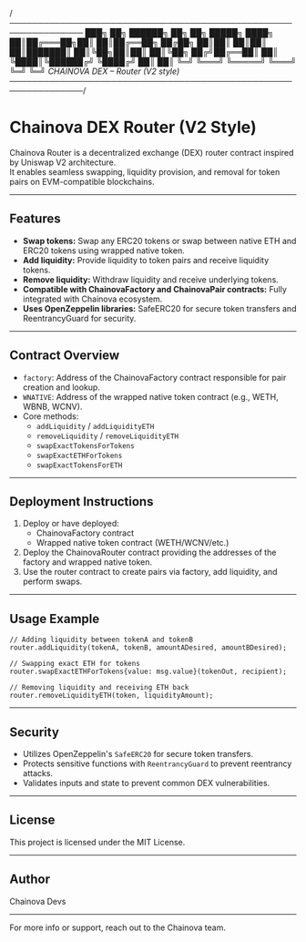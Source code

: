 /*───────────────────────────────────────────────────────────────
███╗   ██╗ ██████╗ ██╗   ██╗ █████╗ 
████╗  ██║██╔═══██╗██║   ██║██╔══██╗
██╔██╗ ██║██║   ██║██║   ██║███████║
██║╚██╗██║██║   ██║╚██╗ ██╔╝██╔══██║
██║ ╚████║╚██████╔╝ ╚████╔╝ ██║  ██║
╚═╝  ╚═══╝ ╚═════╝   ╚═══╝  ╚═╝  ╚═╝
           CHAINOVA DEX – Router (V2 style)
───────────────────────────────────────────────────────────────*/

# Chainova DEX Router (V2 Style)

Chainova Router is a decentralized exchange (DEX) router contract inspired by Uniswap V2 architecture.  
It enables seamless swapping, liquidity provision, and removal for token pairs on EVM-compatible blockchains.

---

## Features

- **Swap tokens:** Swap any ERC20 tokens or swap between native ETH and ERC20 tokens using wrapped native token.
- **Add liquidity:** Provide liquidity to token pairs and receive liquidity tokens.
- **Remove liquidity:** Withdraw liquidity and receive underlying tokens.
- **Compatible with ChainovaFactory and ChainovaPair contracts:** Fully integrated with Chainova ecosystem.
- **Uses OpenZeppelin libraries:** SafeERC20 for secure token transfers and ReentrancyGuard for security.

---

## Contract Overview

- `factory`: Address of the ChainovaFactory contract responsible for pair creation and lookup.
- `WNATIVE`: Address of the wrapped native token contract (e.g., WETH, WBNB, WCNV).
- Core methods:
  - `addLiquidity` / `addLiquidityETH`
  - `removeLiquidity` / `removeLiquidityETH`
  - `swapExactTokensForTokens`
  - `swapExactETHForTokens`
  - `swapExactTokensForETH`

---

## Deployment Instructions

1. Deploy or have deployed:
   - ChainovaFactory contract
   - Wrapped native token contract (WETH/WCNV/etc.)
2. Deploy the ChainovaRouter contract providing the addresses of the factory and wrapped native token.
3. Use the router contract to create pairs via factory, add liquidity, and perform swaps.

---

## Usage Example

```solidity
// Adding liquidity between tokenA and tokenB
router.addLiquidity(tokenA, tokenB, amountADesired, amountBDesired);

// Swapping exact ETH for tokens
router.swapExactETHForTokens{value: msg.value}(tokenOut, recipient);

// Removing liquidity and receiving ETH back
router.removeLiquidityETH(token, liquidityAmount);
```

---

## Security

- Utilizes OpenZeppelin's `SafeERC20` for secure token transfers.
- Protects sensitive functions with `ReentrancyGuard` to prevent reentrancy attacks.
- Validates inputs and state to prevent common DEX vulnerabilities.

---

## License

This project is licensed under the MIT License.

---

## Author

Chainova Devs

---

For more info or support, reach out to the Chainova team.
